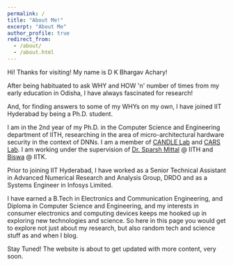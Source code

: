 ```yaml
---
permalink: /
title: "About Me!"
excerpt: "About Me"
author_profile: true
redirect_from: 
  - /about/
  - /about.html
---
```


Hi! Thanks for visiting! My name is D K Bhargav Achary!

After being habituated to ask WHY and HOW 'n' number of times from my early education in Odisha, I have always fascinated for research!

And, for finding answers to some of my WHYs on my own, I have joined IIT Hyderabad by being a Ph.D. student.

I am in the 2nd year of my Ph.D. in the Computer Science and Engineering department of IITH, researching in the area of micro-architectural hardware security in the context of DNNs. I am a member of <a href="https://sites.google.com/view/comparch-machinelearning-lab/" target="_blank">CANDLE Lab</a> and <a href="https://www.cse.iitk.ac.in/users/biswap/CARS.html" target="_blank">CARS Lab</a>. I am working under the supervision of <a href="https://www.iith.ac.in/~sparsh/" target="_blank">Dr. Sparsh Mittal</a> @ IITH and <a href="https://www.cse.iitk.ac.in/users/biswap/" target="_blank">Biswa</a> @ IITK.

Prior to joining IIT Hyderabad, I have worked as a Senior Technical Assistant in Advanced Numerical Research and Analysis Group, DRDO and as a Systems Engineer in Infosys Limited.

I have earned a B.Tech in Electronics and Communication Engineering, and Diploma in Computer Science and Engineering, and my interests in consumer electronics and computing devices keeps me hooked up in exploring new technologies and science. So here in this page you would get to explore not just about my research, but also random tech and science stuff as and when I blog.

Stay Tuned! The website is about to get updated with more content, very soon.

